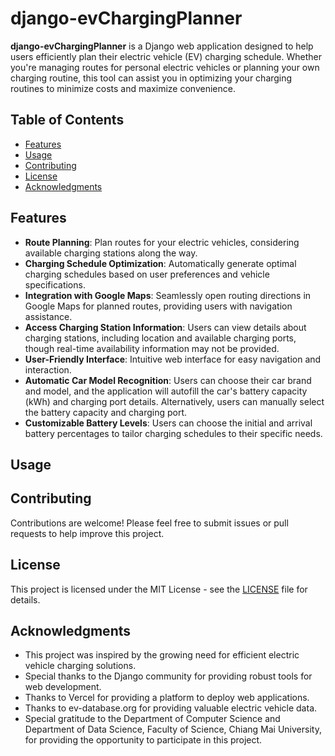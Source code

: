 # django-evChargingPlanner

**django-evChargingPlanner** is a Django web application designed to help users efficiently plan their electric vehicle (EV) charging schedule. Whether you're managing routes for personal electric vehicles or planning your own charging routine, this tool can assist you in optimizing your charging routines to minimize costs and maximize convenience.

## Table of Contents

- [Features](#features)
- [Usage](#usage)
- [Contributing](#contributing)
- [License](#license)
- [Acknowledgments](#acknowledgments)

## Features

- **Route Planning**: Plan routes for your electric vehicles, considering available charging stations along the way.
- **Charging Schedule Optimization**: Automatically generate optimal charging schedules based on user preferences and vehicle specifications.
- **Integration with Google Maps**: Seamlessly open routing directions in Google Maps for planned routes, providing users with navigation assistance.
- **Access Charging Station Information**: Users can view details about charging stations, including location and available charging ports, though real-time availability information may not be provided.
- **User-Friendly Interface**: Intuitive web interface for easy navigation and interaction.
- **Automatic Car Model Recognition**: Users can choose their car brand and model, and the application will autofill the car's battery capacity (kWh) and charging port details. Alternatively, users can manually select the battery capacity and charging port.
- **Customizable Battery Levels**: Users can choose the initial and arrival battery percentages to tailor charging schedules to their specific needs.

## Usage


## Contributing

Contributions are welcome! Please feel free to submit issues or pull requests to help improve this project.

## License

This project is licensed under the MIT License - see the [LICENSE](LICENSE) file for details.

## Acknowledgments

- This project was inspired by the growing need for efficient electric vehicle charging solutions.
- Special thanks to the Django community for providing robust tools for web development.
- Thanks to Vercel for providing a platform to deploy web applications.
- Thanks to ev-database.org for providing valuable electric vehicle data.
- Special gratitude to the Department of Computer Science and Department of Data Science, Faculty of Science, Chiang Mai University, for providing the opportunity to participate in this project.

